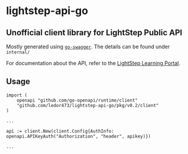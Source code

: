 # lightstep-api-go
## Unofficial client library for LightStep Public API

Mostly generated using [`go-swagger`](https://goswagger.io/). The details can be found under `internal/`

For documentation about the API, refer to the [LightStep Learning Portal](https://api-docs.lightstep.com/).

## Usage
```
import (
	openapi "github.com/go-openapi/runtime/client"
	"github.com/ledor473/lightstep-api-go/pkg/v0.2/client"
)

...

api := client.New(client.Config{AuthInfo: openapi.APIKeyAuth("Authorization", "header", apikey)})

...
```